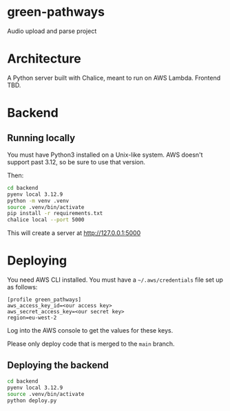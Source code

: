 # green-pathways
Audio upload and parse project

# Architecture

A Python server built with Chalice, meant to run on AWS Lambda. Frontend TBD.

# Backend

## Running locally

You must have Python3 installed on a Unix-like system. AWS doesn't support past 3.12, so be sure to use that version.

Then:

```bash
cd backend
pyenv local 3.12.9
python -m venv .venv
source .venv/bin/activate
pip install -r requirements.txt
chalice local --port 5000
```

This will create a server at http://127.0.0.1:5000

# Deploying

You need AWS CLI installed. You must have a `~/.aws/credentials` file set up as follows:

```
[profile green_pathways]
aws_access_key_id=<our access key>
aws_secret_access_key=<our secret key>
region=eu-west-2
```

Log into the AWS console to get the values for these keys.

Please only deploy code that is merged to the `main` branch.

## Deploying the backend

```bash
cd backend
pyenv local 3.12.9
source .venv/bin/activate
python deploy.py
```